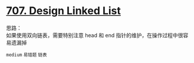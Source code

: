 # [707. Design Linked List](https://leetcode.com/problems/design-linked-list/)

思路：  
如果使用双向链表，需要特别注意 head 和 end 指针的维护，在操作过程中很容易遗漏掉

`medium` `易错题` `链表`
